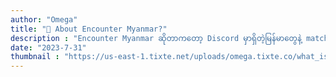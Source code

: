 ```yaml
---
author: "Omega"
title: "🫣 About Encounter Myanmar?"
description : "Encounter Myanmar ဆိုတာက​တော့ Discord မှာရှိတဲ့မြန်မာ​တွေနဲ့ match လုပ်ပြီး anonymously စကား​ပြောနိုင်တဲ့ Discord bot ပဲ ဖြစ်ပါတယ်။"
date: "2023-7-31"
thumbnail : "https://us-east-1.tixte.net/uploads/omega.tixte.co/what_is_encounter.png"
---
```

